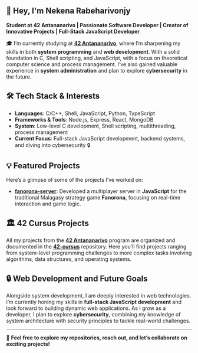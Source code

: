 ## 👋 Hey, I'm Nekena Rabeharivonjy
**Student at 42 Antananarivo | Passionate Software Developer | Creator of Innovative Projects | Full-Stack JavaScript Developer**

🎓 I’m currently studying at **[42 Antananarivo](https://42antananarivo.mg/)**, where I’m sharpening my skills in both **system programming** and **web development**. With a solid foundation in C, Shell scripting, and JavaScript, with a focus on theoretical computer science and process management. I’ve also gained valuable experience in **system administration** and plan to explore **cybersecurity** in the future.

## 🛠️ Tech Stack & Interests
- **Languages**: C/C++, Shell, JavaScript, Python, TypeScript
- **Frameworks & Tools**: Node.js, Express, React, MongoDB
- **System**: Low-level C development, Shell scripting, multithreading, process management
- **Current Focus**: Full-stack JavaScript development, backend systems, and diving into cybersecurity 🔒

## 💡 Featured Projects
Here’s a glimpse of some of the projects I’ve worked on:

- **[fanorona-server](#)**: Developed a multiplayer server in **JavaScript** for the traditional Malagasy strategy game **Fanorona**, focusing on real-time interaction and game logic.

## 🏛️ 42 Cursus Projects
All my projects from the **[42 Antananarivo](https://42antananarivo.mg/)** program are organized and documented in the **[42-cursus](#)** repository. Here you’ll find projects ranging from system-level programming challenges to more complex tasks involving algorithms, data structures, and operating systems.

## 🔒 Web Development and Future Goals
Alongside system development, I am deeply interested in web technologies. I’m currently honing my skills in **full-stack JavaScript development** and look forward to building dynamic web applications. As I grow as a developer, I plan to explore **cybersecurity**, combining my knowledge of system architecture with security principles to tackle real-world challenges.

---

💬 **Feel free to explore my repositories, reach out, and let’s collaborate on exciting projects!**
